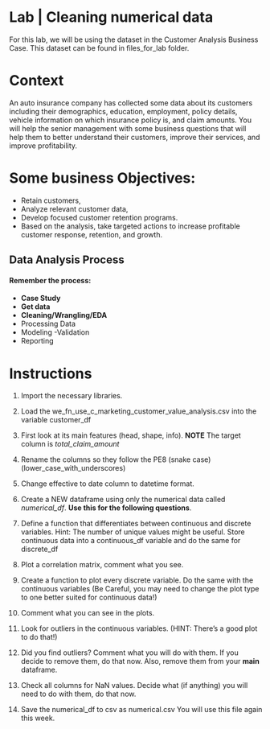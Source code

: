 # Lab | Cleaning numerical data

For this lab, we will be using the dataset in the Customer Analysis Business Case. This dataset can be found in files_for_lab folder.

# Context

An auto insurance company has collected some data about its customers including their demographics, education, employment, policy details, vehicle information on which insurance policy is, and claim amounts. You will help the senior management with some business questions that will help them to better understand their customers, improve their services, and improve profitability.

# Some business Objectives:

- Retain customers,
- Analyze relevant customer data,
- Develop focused customer retention programs.
- Based on the analysis, take targeted actions to increase profitable customer response, retention, and growth.

## Data Analysis Process
#### Remember the process:

- **Case Study**
- **Get data**
- **Cleaning/Wrangling/EDA**
- Processing Data
- Modeling
 -Validation
- Reporting


# Instructions

1. Import the necessary libraries.

2. Load the we_fn_use_c_marketing_customer_value_analysis.csv into the variable customer_df

3. First look at its main features (head, shape, info). **NOTE**   The target column is _total_claim_amount_

4. Rename the columns so they follow the PE8 (snake case) (lower_case_with_underscores)

5. Change effective to date column to datetime format.

6. Create a NEW dataframe using only the numerical data called _numerical_df_.  **Use this for the following questions**.

6. Define a function that differentiates between continuous and discrete variables. Hint: The number of unique values might be useful. Store continuous data into a continuous_df variable and do the same for discrete_df

7. Plot a correlation matrix, comment what you see.

8. Create a function to plot every discrete variable. Do the same with the continuous variables (Be Careful, you may need to change the plot type to one better suited for continuous data!)

9. Comment what you can see in the plots.

10. Look for outliers in the continuous variables. (HINT: There’s a good plot to do that!)

11. Did you find outliers? Comment what you will do with them.  If you decide to remove them, do that now. Also, remove them from your **main** dataframe.

12. Check all columns for NaN values. Decide what (if anything) you will need to do with them, do that now.

13. Save the numerical_df to csv as numerical.csv   You will use this file again this week.